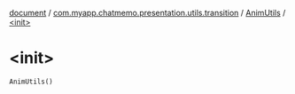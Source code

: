 [document](../../index.md) / [com.myapp.chatmemo.presentation.utils.transition](../index.md) / [AnimUtils](index.md) / [&lt;init&gt;](./-init-.md)

# &lt;init&gt;

`AnimUtils()`